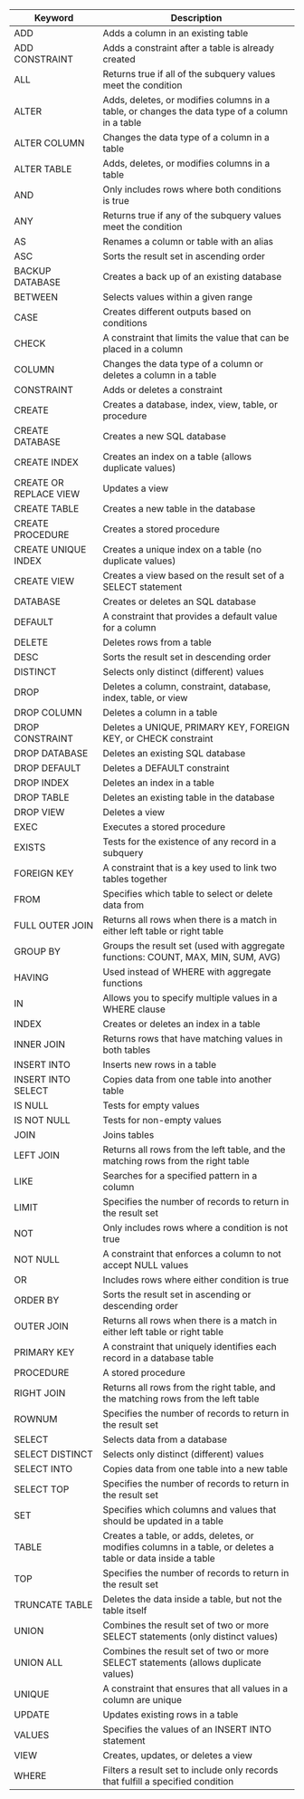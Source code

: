 | Keyword	| Description |
| ---------| --------------------------------------- |
| ADD	| Adds a column in an existing table
| ADD CONSTRAINT	| Adds a constraint after a table is already created
| ALL	| Returns true if all of the subquery values meet the condition
| ALTER	| Adds, deletes, or modifies columns in a table, or changes the data type of a column in a table
| ALTER COLUMN	| Changes the data type of a column in a table
| ALTER TABLE	| Adds, deletes, or modifies columns in a table
| AND	| Only includes rows where both conditions is true
| ANY	| Returns true if any of the subquery values meet the condition
| AS	| Renames a column or table with an alias
| ASC	| Sorts the result set in ascending order
| BACKUP DATABASE	| Creates a back up of an existing database
| BETWEEN	| Selects values within a given range
| CASE	| Creates different outputs based on conditions
| CHECK	| A constraint that limits the value that can be placed in a column
| COLUMN	| Changes the data type of a column or deletes a column in a table
| CONSTRAINT	| Adds or deletes a constraint
| CREATE	| Creates a database, index, view, table, or procedure
| CREATE DATABASE	| Creates a new SQL database
| CREATE INDEX	| Creates an index on a table (allows duplicate values)
| CREATE OR REPLACE VIEW	| Updates a view
| CREATE TABLE	| Creates a new table in the database
| CREATE PROCEDURE	| Creates a stored procedure
| CREATE UNIQUE INDEX	| Creates a unique index on a table (no duplicate values)
| CREATE VIEW	| Creates a view based on the result set of a SELECT statement
| DATABASE	| Creates or deletes an SQL database
| DEFAULT	| A constraint that provides a default value for a column
| DELETE	| Deletes rows from a table
| DESC	| Sorts the result set in descending order
| DISTINCT	| Selects only distinct (different) values
| DROP	| Deletes a column, constraint, database, index, table, or view
| DROP COLUMN	| Deletes a column in a table
| DROP CONSTRAINT	| Deletes a UNIQUE, PRIMARY KEY, FOREIGN KEY, or CHECK constraint
| DROP DATABASE	| Deletes an existing SQL database
| DROP DEFAULT	| Deletes a DEFAULT constraint
| DROP INDEX	| Deletes an index in a table
| DROP TABLE	| Deletes an existing table in the database
| DROP VIEW	| Deletes a view
| EXEC	| Executes a stored procedure
| EXISTS	| Tests for the existence of any record in a subquery
| FOREIGN KEY	| A constraint that is a key used to link two tables together
| FROM	| Specifies which table to select or delete data from
| FULL OUTER JOIN	| Returns all rows when there is a match in either left table or right table
| GROUP BY	| Groups the result set (used with aggregate functions: COUNT, MAX, MIN, SUM, AVG)
| HAVING	| Used instead of WHERE with aggregate functions
| IN	| Allows you to specify multiple values in a WHERE clause
| INDEX	| Creates or deletes an index in a table
| INNER JOIN	| Returns rows that have matching values in both tables
| INSERT INTO	| Inserts new rows in a table
| INSERT INTO SELECT	| Copies data from one table into another table
| IS NULL	| Tests for empty values
| IS NOT NULL	| Tests for non-empty values
| JOIN	| Joins tables
| LEFT JOIN	| Returns all rows from the left table, and the matching rows from the right table
| LIKE	| Searches for a specified pattern in a column
| LIMIT	| Specifies the number of records to return in the result set
| NOT	| Only includes rows where a condition is not true
| NOT NULL	| A constraint that enforces a column to not accept NULL values
| OR	| Includes rows where either condition is true
| ORDER BY	| Sorts the result set in ascending or descending order
| OUTER JOIN	| Returns all rows when there is a match in either left table or right table
| PRIMARY KEY	| A constraint that uniquely identifies each record in a database table
| PROCEDURE	| A stored procedure
| RIGHT JOIN	| Returns all rows from the right table, and the matching rows from the left table
| ROWNUM	| Specifies the number of records to return in the result set
| SELECT	| Selects data from a database
| SELECT DISTINCT	| Selects only distinct (different) values
| SELECT INTO	| Copies data from one table into a new table
| SELECT TOP	| Specifies the number of records to return in the result set
| SET	| Specifies which columns and values that should be updated in a table
| TABLE	| Creates a table, or adds, deletes, or modifies columns in a table, or deletes a table or data inside a table
| TOP	| Specifies the number of records to return in the result set
| TRUNCATE TABLE	| Deletes the data inside a table, but not the table itself
| UNION	| Combines the result set of two or more SELECT statements (only distinct values)
| UNION ALL	| Combines the result set of two or more SELECT statements (allows duplicate values)
| UNIQUE	| A constraint that ensures that all values in a column are unique
| UPDATE	| Updates existing rows in a table
| VALUES	| Specifies the values of an INSERT INTO statement
| VIEW	| Creates, updates, or deletes a view
| WHERE	| Filters a result set to include only records that fulfill a specified condition

